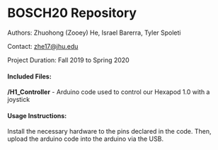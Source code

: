 # BOSCH20 Repository
Authors: Zhuohong (Zooey) He, Israel Barerra, Tyler Spoleti

Contact: zhe17@jhu.edu                                                        

Project Duration: Fall 2019 to Spring 2020

#### Included Files:
**/H1_Controller** - Arduino code used to control our Hexapod 1.0 with a joystick

#### Usage Instructions:
Install the necessary hardware to the pins declared in the code. Then, upload
the arduino code into the arduino via the USB.
